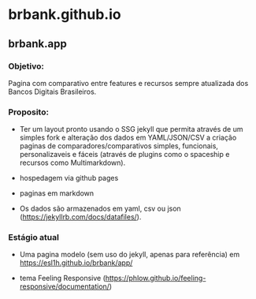 # brbank.github.io
## brbank.app

### Objetivo:

Pagina com comparativo entre features e recursos sempre atualizada dos Bancos Digitais Brasileiros.

### Proposito:

- Ter um layout pronto usando o SSG jekyll que permita através de um simples fork e alteração dos dados em YAML/JSON/CSV a criação paginas de comparadores/comparativos simples, funcionais, personalizaveis e fáceis (através de plugins como o spaceship e recursos como Multimarkdown).

- hospedagem via github pages

- paginas em markdown

- Os dados são armazenados em yaml, csv ou json (https://jekyllrb.com/docs/datafiles/).



### Estágio atual

- Uma pagina modelo (sem uso do jekyll, apenas para referência) em https://esl1h.github.io/brbank/app/

- tema Feeling Responsive (https://phlow.github.io/feeling-responsive/documentation/)